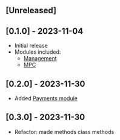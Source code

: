 ## [Unreleased]

## [0.1.0] - 2023-11-04

- Initial release
- Modules included:
  - [Management](https://cryptomate.me/docs/management)
  - [MPC](https://cryptomate.me/docs/mpc)

## [0.2.0] - 2023-11-30

- Added [Payments module](https://cryptomate.me/docs/payments)

## [0.3.0] - 2023-11-30

- Refactor: made methods class methods
